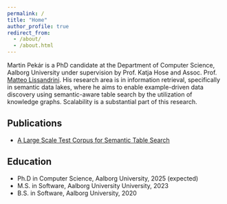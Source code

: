 ```yaml
---
permalink: /
title: "Home"
author_profile: true
redirect_from: 
  - /about/
  - /about.html
---
```


Martin Pekár is a PhD candidate at the Department of Computer Science, Aalborg University under supervision by Prof. Katja Hose and Assoc. Prof. [Matteo Lissandrini](https://lissandrini.com/).
His research area is in information retrieval, specifically in semantic data lakes, where he aims to enable example-driven data discovery using semantic-aware table search by the utilization of knowledge graphs.
Scalability is a substantial part of this research.

Publications
------
- [A Large Scale Test Corpus for Semantic Table Search](https://mrpekar98.github.io//publications/2024-07-14_a_large_scale_test_corpus_for_semantic_table_search/)

Education
------
* Ph.D in Computer Science, Aalborg University, 2025 (expected)
* M.S. in Software, Aalborg University University, 2023
* B.S. in Software, Aalborg University, 2020